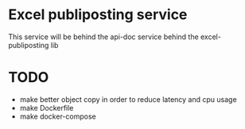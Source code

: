 # Excel publiposting service

This service will be behind the api-doc service behind the excel-publiposting lib



# TODO

- make better object copy in order to reduce latency and cpu usage
- make Dockerfile
- make docker-compose

